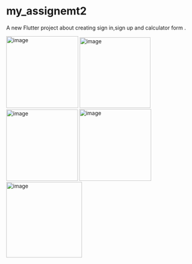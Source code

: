 # my_assignemt2

A new Flutter project about creating sign in,sign up and calculator form .

<img width="191" alt="image" src="https://github.com/AliChahaMahamat/Assignment2___25207MahamatAlichaha/assets/146058643/340a28de-3982-44d1-8691-89b813547b4c">


<img width="188" alt="image" src="https://github.com/AliChahaMahamat/Assignment2___25207MahamatAlichaha/assets/146058643/577f01d0-85dc-4d24-a680-f853dab25276">




<img width="190" alt="image" src="https://github.com/AliChahaMahamat/Assignment2___25207MahamatAlichaha/assets/146058643/855f690c-208e-440b-9a0b-6f2e6676f143">


<img width="191" alt="image" src="https://github.com/AliChahaMahamat/Assignment2___25207MahamatAlichaha/assets/146058643/6448502a-bfc7-4725-ae90-069d3f0012d5">





<img width="201" alt="image" src="https://github.com/AliChahaMahamat/Assignment2___25207MahamatAlichaha/assets/146058643/fecf5a5b-3a3b-4cc8-928c-abd4acf74fc0">

